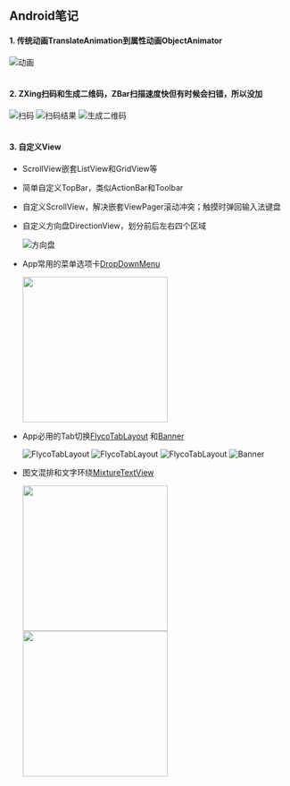 ## Android笔记
#### 1. 传统动画TranslateAnimation到属性动画ObjectAnimator
  ![动画](http://oa4p40bdn.bkt.clouddn.com/Animator.gif "动画") 
<br /> 
<br /> 
#### 2. ZXing扫码和生成二维码，ZBar扫描速度快但有时候会扫错，所以没加
  ![扫码](http://oa4p40bdn.bkt.clouddn.com/%E6%89%AB%E6%8F%8F%E6%9D%A1%E5%BD%A2%E7%A0%81%E6%88%96%E4%BA%8C%E7%BB%B4%E7%A0%81.gif "扫码")  ![扫码结果](http://oa4p40bdn.bkt.clouddn.com/33.gif "扫码结果")  ![生成二维码](http://oa4p40bdn.bkt.clouddn.com/%E7%94%9F%E6%88%90%E4%BA%8C%E7%BB%B4%E7%A0%81.gif "生成二维码")
<br /> 
<br /> 
#### 3. 自定义View
* ScrollView嵌套ListView和GridView等
* 简单自定义TopBar，类似ActionBar和Toolbar
* 自定义ScrollView，解决嵌套ViewPager滚动冲突；触摸时弹回输入法键盘
* 自定义方向盘DirectionView，划分前后左右四个区域       

  ![方向盘](http://oa4p40bdn.bkt.clouddn.com/1.gif "方向盘")
* App常用的菜单选项卡[DropDownMenu](https://github.com/baiiu/DropDownMenu)
  
  <img src="https://github.com/baiiu/DropDownMenu/blob/master/images/dropDownMenu.gif" width="260px"/>
* App必用的Tab切换[FlycoTabLayout](https://github.com/H07000223/FlycoTabLayout) 和[Banner](https://github.com/H07000223/FlycoBanner_Master)
 
  ![FlycoTabLayout](https://github.com/H07000223/FlycoTabLayout/blob/master/preview_1.gif "FlycoTabLayout") ![FlycoTabLayout](https://github.com/H07000223/FlycoTabLayout/blob/master/preview_2.gif "FlycoTabLayout") ![FlycoTabLayout](https://github.com/H07000223/FlycoTabLayout/blob/master/preview_3.gif "FlycoTabLayout") ![Banner](https://github.com/H07000223/FlycoBanner_Master/blob/master/preview_FlycoBanner.gif "Banner")
* 图文混排和文字环绕[MixtureTextView](https://github.com/hongyangAndroid/MixtureTextView)
 
  <img src="https://github.com/hongyangAndroid/MixtureTextView/blob/master/mixture2.gif" width="260px"/>
  <img src="https://github.com/hongyangAndroid/MixtureTextView/blob/master/listview.png" width="260px"/>

